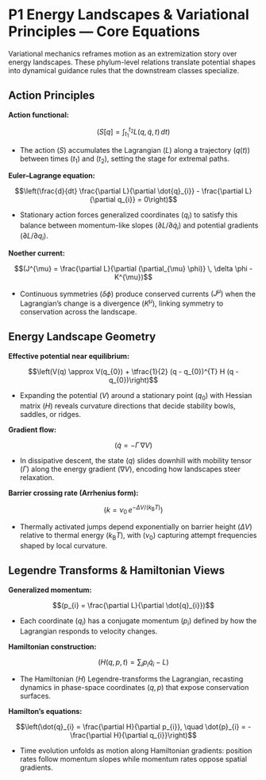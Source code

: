 # P1 Energy Landscapes & Variational Principles — Core Equations

Variational mechanics reframes motion as an extremization story over energy landscapes. These phylum-level relations translate potential shapes into dynamical guidance rules that the downstream classes specialize.

## Action Principles
**Action functional:**

$$(S[q] = \int_{t_{1}}^{t_{2}} L(q, \dot{q}, t) \, dt)$$

- The action $(S)$ accumulates the Lagrangian $(L)$ along a trajectory $(q(t))$ between times $(t_{1})$ and $(t_{2})$, setting the stage for extremal paths.

**Euler–Lagrange equation:**

$$\left(\frac{d}{dt} \frac{\partial L}{\partial \dot{q}_{i}} - \frac{\partial L}{\partial q_{i}} = 0\right)$$

- Stationary action forces generalized coordinates $(q_{i})$ to satisfy this balance between momentum-like slopes $(\partial L / \partial \dot{q}_{i})$ and potential gradients $(\partial L / \partial q_{i})$.

**Noether current:**

$$(J^{\mu} = \frac{\partial L}{\partial (\partial_{\mu} \phi)} \, \delta \phi - K^{\mu})$$

- Continuous symmetries $(\delta \phi)$ produce conserved currents $(J^{\mu})$ when the Lagrangian’s change is a divergence $(K^{\mu})$, linking symmetry to conservation across the landscape.

## Energy Landscape Geometry
**Effective potential near equilibrium:**

$$\left(V(q) \approx V(q_{0}) + \tfrac{1}{2} (q - q_{0})^{T} H (q - q_{0})\right)$$

- Expanding the potential $(V)$ around a stationary point $(q_{0})$ with Hessian matrix $(H)$ reveals curvature directions that decide stability bowls, saddles, or ridges.

**Gradient flow:**

$$(\dot{q} = - \Gamma \, \nabla V)$$

- In dissipative descent, the state $(q)$ slides downhill with mobility tensor $(\Gamma)$ along the energy gradient $(\nabla V)$, encoding how landscapes steer relaxation.

**Barrier crossing rate (Arrhenius form):**

$$(k = \nu_{0} \, e^{- \Delta V / (k_{\mathrm{B}} T)})$$

- Thermally activated jumps depend exponentially on barrier height $(\Delta V)$ relative to thermal energy $(k_{\mathrm{B}} T)$, with $(\nu_{0})$ capturing attempt frequencies shaped by local curvature.

## Legendre Transforms & Hamiltonian Views
**Generalized momentum:**

$$(p_{i} = \frac{\partial L}{\partial \dot{q}_{i}})$$

- Each coordinate $(q_{i})$ has a conjugate momentum $(p_{i})$ defined by how the Lagrangian responds to velocity changes.

**Hamiltonian construction:**

$$(H(q, p, t) = \sum_{i} p_{i} \dot{q}_{i} - L)$$

- The Hamiltonian $(H)$ Legendre-transforms the Lagrangian, recasting dynamics in phase-space coordinates $(q, p)$ that expose conservation surfaces.

**Hamilton’s equations:**

$$\left(\dot{q}_{i} = \frac{\partial H}{\partial p_{i}}, \quad \dot{p}_{i} = - \frac{\partial H}{\partial q_{i}}\right)$$

- Time evolution unfolds as motion along Hamiltonian gradients: position rates follow momentum slopes while momentum rates oppose spatial gradients.
